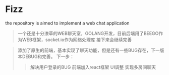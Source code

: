 # Fizz
the repository is aimed to implement a  web chat application
>一个还是十分潦草的WEB聊天室，GOLANG开发，目前后端用了BEEGO作为WEB框架，socket.io作为网络处理库
>接下来会继续完善

>添加了原生的前端，基本实现了聊天功能，但是还有一些BUG存在，下一版本DEBUG和完善。
>下一步：
>>解决用户登录的BUG
>>前端加入react框架
>>UI调整
>>实现多房间聊天
